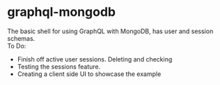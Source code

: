 # graphql-mongodb
The basic shell for using  GraphQL with MongoDB, has user and session schemas.
<br/>
To Do:
- Finish off active user sessions. Deleting and checking
- Testing the sessions feature.
- Creating a client side UI to showcase the example
